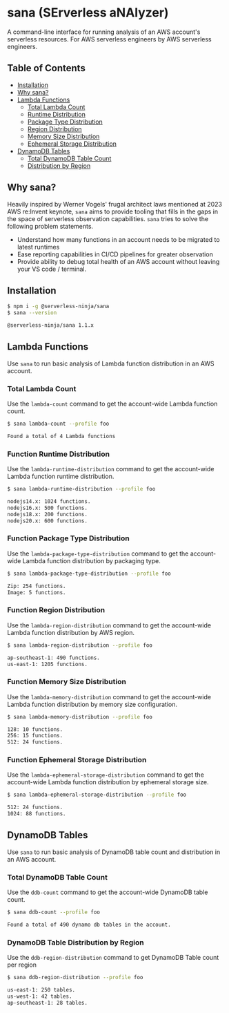 # sana (SErverless aNAlyzer)

A command-line interface for running analysis of an AWS account's serverless resources. For AWS serverless engineers by AWS serverless engineers.

## Table of Contents

- [Installation](#installation)
- [Why sana?](#why-sana?)
- [Lambda Functions](#lambda-functions)
  - [Total Lambda Count](#total-lambda-count)
  - [Runtime Distribution](#function-runtime-distribution)
  - [Package Type Distribution](#function-package-type-distribution)
  - [Region Distribution](#function-region-distribution)
  - [Memory Size Distribution](#function-memory-size-distribution)
  - [Ephemeral Storage Distribution](#function-ephemeral-storage-distribution)
- [DynamoDB Tables](#dynamodb-tables)
  - [Total DynamoDB Table Count](#total-dynamodb-table-count)
  - [Distribution by Region](#dynamodb-table-distribution-by-region)

## Why sana?

Heavily inspired by Werner Vogels' frugal architect laws mentioned at 2023 AWS re:Invent keynote, `sana` aims to provide tooling that fills in the gaps in the space of serverless observation capabilities. `sana` tries to solve the following problem statements.

- Understand how many functions in an account needs to be migrated to latest runtimes
- Ease reporting capabilities in CI/CD pipelines for greater observation
- Provide ability to debug total health of an AWS account without leaving your VS code / terminal.

## Installation

```sh
$ npm i -g @serverless-ninja/sana
$ sana --version

@serverless-ninja/sana 1.1.x
```

## Lambda Functions

Use `sana` to run basic analysis of Lambda function distribution in an AWS account.

### Total Lambda Count

Use the `lambda-count` command to get the account-wide Lambda function count.

```sh
$ sana lambda-count --profile foo

Found a total of 4 Lambda functions
```

### Function Runtime Distribution

Use the `lambda-runtime-distribution` command to get the account-wide Lambda function runtime distribution.

```sh
$ sana lambda-runtime-distribution --profile foo

nodejs14.x: 1024 functions.
nodejs16.x: 500 functions.
nodejs18.x: 200 functions.
nodejs20.x: 600 functions.
```

### Function Package Type Distribution

Use the `lambda-package-type-distribution` command to get the account-wide Lambda function distribution by packaging type.

```sh
$ sana lambda-package-type-distribution --profile foo

Zip: 254 functions.
Image: 5 functions.
```

### Function Region Distribution

Use the `lambda-region-distribution` command to get the account-wide Lambda function distribution by AWS region.

```sh
$ sana lambda-region-distribution --profile foo

ap-southeast-1: 490 functions.
us-east-1: 1205 functions.
```

### Function Memory Size Distribution

Use the `lambda-memory-distribution` command to get the account-wide Lambda function distribution by memory size configuration.

```sh
$ sana lambda-memory-distribution --profile foo

128: 10 functions.
256: 15 functions.
512: 24 functions.
```

### Function Ephemeral Storage Distribution

Use the `lambda-ephemeral-storage-distribution` command to get the account-wide Lambda function distribution by ephemeral storage size.

```sh
$ sana lambda-ephemeral-storage-distribution --profile foo

512: 24 functions.
1024: 88 functions.
```

## DynamoDB Tables

Use `sana` to run basic analysis of DynamoDB table count and distribution in an AWS account.

### Total DynamoDB Table Count

Use the `ddb-count` command to get the account-wide DynamoDB table count.

```sh
$ sana ddb-count --profile foo

Found a total of 490 dynamo db tables in the account.
```

### DynamoDB Table Distribution by Region

Use the `ddb-region-distribution` command to get DynamoDB Table count per region

```sh
$ sana ddb-region-distribution --profile foo

us-east-1: 250 tables.
us-west-1: 42 tables.
ap-southeast-1: 28 tables.
```
